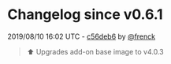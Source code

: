 # Changelog since v0.6.1

2019/08/10 16:02 UTC - [c56deb6](https://github.com/hassio-addons/addon-log-viewer/commit/c56deb6856f05231b7a8f9476a45dd54f3cd7963) by [@frenck](https://github.com/frenck)
> :arrow_up: Upgrades add-on base image to v4.0.3 

